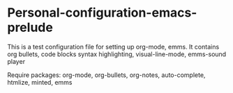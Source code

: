 # Personal-configuration-emacs-prelude
This is a test configuration file for setting up org-mode, emms. 
It contains org bullets, code blocks syntax highlighting, visual-line-mode, emms-sound player 

Require packages: org-mode, org-bullets, org-notes, auto-complete, htmlize, minted, emms


